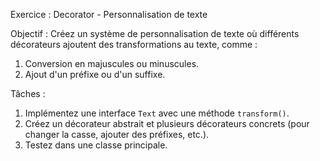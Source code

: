 Exercice : Decorator - Personnalisation de texte

Objectif :
Créez un système de personnalisation de texte où différents décorateurs ajoutent des transformations au texte, comme :
1. Conversion en majuscules ou minuscules.
2. Ajout d'un préfixe ou d'un suffixe.

Tâches :
1. Implémentez une interface `Text` avec une méthode `transform()`.
2. Créez un décorateur abstrait et plusieurs décorateurs concrets (pour changer la casse, ajouter des préfixes, etc.).
3. Testez dans une classe principale.